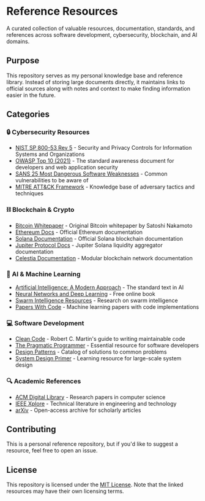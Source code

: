 # Reference Resources

A curated collection of valuable resources, documentation, standards, and references across software development, cybersecurity, blockchain, and AI domains.

## Purpose

This repository serves as my personal knowledge base and reference library. Instead of storing large documents directly, it maintains links to official sources along with notes and context to make finding information easier in the future.

## Categories

### 🔒 Cybersecurity Resources

- [NIST SP 800-53 Rev 5](https://nvlpubs.nist.gov/nistpubs/SpecialPublications/NIST.SP.800-53r5.pdf) - Security and Privacy Controls for Information Systems and Organizations
- [OWASP Top 10 (2021)](https://owasp.org/www-project-top-ten/) - The standard awareness document for developers and web application security
- [SANS 25 Most Dangerous Software Weaknesses](https://www.sans.org/top25-software-errors/) - Common vulnerabilities to be aware of
- [MITRE ATT&CK Framework](https://attack.mitre.org/) - Knowledge base of adversary tactics and techniques

### ⛓️ Blockchain & Crypto

- [Bitcoin Whitepaper](https://bitcoin.org/bitcoin.pdf) - Original Bitcoin whitepaper by Satoshi Nakamoto
- [Ethereum Docs](https://ethereum.org/en/developers/docs/) - Official Ethereum documentation
- [Solana Documentation](https://docs.solana.com/) - Official Solana blockchain documentation
- [Jupiter Protocol Docs](https://station.jup.ag/docs) - Jupiter Solana liquidity aggregator documentation
- [Celestia Documentation](https://docs.celestia.org/) - Modular blockchain network documentation

### 🤖 AI & Machine Learning

- [Artificial Intelligence: A Modern Approach](http://aima.cs.berkeley.edu/) - The standard text in AI
- [Neural Networks and Deep Learning](http://neuralnetworksanddeeplearning.com/) - Free online book
- [Swarm Intelligence Resources](https://www.swarm-intelligence.org/resources.html) - Research on swarm intelligence
- [Papers With Code](https://paperswithcode.com/) - Machine learning papers with code implementations

### 💻 Software Development

- [Clean Code](https://www.goodreads.com/book/show/3735293-clean-code) - Robert C. Martin's guide to writing maintainable code
- [The Pragmatic Programmer](https://pragprog.com/titles/tpp20/the-pragmatic-programmer-20th-anniversary-edition/) - Essential resource for software developers
- [Design Patterns](https://refactoring.guru/design-patterns) - Catalog of solutions to common problems
- [System Design Primer](https://github.com/donnemartin/system-design-primer) - Learning resource for large-scale system design

### 🔍 Academic References

- [ACM Digital Library](https://dl.acm.org/) - Research papers in computer science
- [IEEE Xplore](https://ieeexplore.ieee.org/) - Technical literature in engineering and technology
- [arXiv](https://arxiv.org/) - Open-access archive for scholarly articles

## Contributing

This is a personal reference repository, but if you'd like to suggest a resource, feel free to open an issue.

## License

This repository is licensed under the [MIT License](LICENSE). Note that the linked resources may have their own licensing terms.